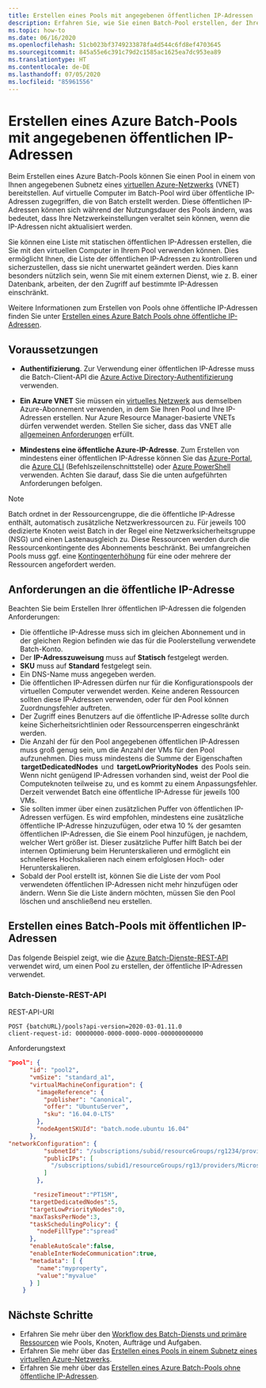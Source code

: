 ```yaml
---
title: Erstellen eines Pools mit angegebenen öffentlichen IP-Adressen
description: Erfahren Sie, wie Sie einen Batch-Pool erstellen, der Ihre eigenen öffentlichen IP-Adressen verwendet.
ms.topic: how-to
ms.date: 06/16/2020
ms.openlocfilehash: 51cb023bf3749233878fa4d544c6fd8ef4703645
ms.sourcegitcommit: 845a55e6c391c79d2c1585ac1625ea7dc953ea89
ms.translationtype: HT
ms.contentlocale: de-DE
ms.lasthandoff: 07/05/2020
ms.locfileid: "85961556"
---
```

# <a name="create-an-azure-batch-pool-with-specified-public-ip-addresses"></a>Erstellen eines Azure Batch-Pools mit angegebenen öffentlichen IP-Adressen

Beim Erstellen eines Azure Batch-Pools können Sie einen Pool in einem von Ihnen angegebenen Subnetz eines [virtuellen Azure-Netzwerks](batch-virtual-network.md) (VNET) bereitstellen. Auf virtuelle Computer im Batch-Pool wird über öffentliche IP-Adressen zugegriffen, die von Batch erstellt werden. Diese öffentlichen IP-Adressen können sich während der Nutzungsdauer des Pools ändern, was bedeutet, dass Ihre Netzwerkeinstellungen veraltet sein können, wenn die IP-Adressen nicht aktualisiert werden.

Sie können eine Liste mit statischen öffentlichen IP-Adressen erstellen, die Sie mit den virtuellen Computer in Ihrem Pool verwenden können. Dies ermöglicht Ihnen, die Liste der öffentlichen IP-Adressen zu kontrollieren und sicherzustellen, dass sie nicht unerwartet geändert werden. Dies kann besonders nützlich sein, wenn Sie mit einem externen Dienst, wie z. B. einer Datenbank, arbeiten, der den Zugriff auf bestimmte IP-Adressen einschränkt.

Weitere Informationen zum Erstellen von Pools ohne öffentliche IP-Adressen finden Sie unter [Erstellen eines Azure Batch Pools ohne öffentliche IP-Adressen](./batch-pool-no-public-ip-address.md).

## <a name="prerequisites"></a>Voraussetzungen

- **Authentifizierung**. Zur Verwendung einer öffentlichen IP-Adresse muss die Batch-Client-API die [Azure Active Directory-Authentifizierung](batch-aad-auth.md) verwenden.

- **Ein Azure VNET** Sie müssen ein [virtuelles Netzwerk](batch-virtual-network.md) aus demselben Azure-Abonnement verwenden, in dem Sie Ihren Pool und Ihre IP-Adressen erstellen. Nur Azure Resource Manager-basierte VNETs dürfen verwendet werden. Stellen Sie sicher, dass das VNET alle [allgemeinen Anforderungen](batch-virtual-network.md#vnet-requirements) erfüllt.

- **Mindestens eine öffentliche Azure-IP-Adresse**. Zum Erstellen von mindestens einer öffentlichen IP-Adresse können Sie das [Azure-Portal](../virtual-network/virtual-network-public-ip-address.md#create-a-public-ip-address), die [Azure CLI](/cli/azure/network/public-ip?view=azure-cli-latest#az-network-public-ip-create) (Befehlszeilenschnittstelle) oder [Azure PowerShell](/powershell/module/az.network/new-azpublicipaddress) verwenden. Achten Sie darauf, dass Sie die unten aufgeführten Anforderungen befolgen.

> [!NOTE]
> Batch ordnet in der Ressourcengruppe, die die öffentliche IP-Adresse enthält, automatisch zusätzliche Netzwerkressourcen zu. Für jeweils 100 dedizierte Knoten weist Batch in der Regel eine Netzwerksicherheitsgruppe (NSG) und einen Lastenausgleich zu. Diese Ressourcen werden durch die Ressourcenkontingente des Abonnements beschränkt. Bei umfangreichen Pools muss ggf. eine [Kontingenterhöhung](batch-quota-limit.md#increase-a-quota) für eine oder mehrere der Ressourcen angefordert werden.

## <a name="public-ip-address-requirements"></a>Anforderungen an die öffentliche IP-Adresse

Beachten Sie beim Erstellen Ihrer öffentlichen IP-Adressen die folgenden Anforderungen:

- Die öffentliche IP-Adresse muss sich im gleichen Abonnement und in der gleichen Region befinden wie das für die Poolerstellung verwendete Batch-Konto.
- Der **IP-Adresszuweisung** muss auf **Statisch** festgelegt werden.
- **SKU** muss auf **Standard** festgelegt sein.
- Ein DNS-Name muss angegeben werden.
- Die öffentlichen IP-Adressen dürfen nur für die Konfigurationspools der virtuellen Computer verwendet werden. Keine anderen Ressourcen sollten diese IP-Adressen verwenden, oder für den Pool können Zuordnungsfehler auftreten.
- Der Zugriff eines Benutzers auf die öffentliche IP-Adresse sollte durch keine Sicherheitsrichtlinien oder Ressourcensperren eingeschränkt werden.
- Die Anzahl der für den Pool angegebenen öffentlichen IP-Adressen muss groß genug sein, um die Anzahl der VMs für den Pool aufzunehmen. Dies muss mindestens die Summe der Eigenschaften  **targetDedicatedNodes**  und  **targetLowPriorityNodes**  des Pools sein. Wenn nicht genügend IP-Adressen vorhanden sind, weist der Pool die Computeknoten teilweise zu, und es kommt zu einem Anpassungsfehler. Derzeit verwendet Batch eine öffentliche IP-Adresse für jeweils 100 VMs.
- Sie sollten immer über einen zusätzlichen Puffer von öffentlichen IP-Adressen verfügen. Es wird empfohlen, mindestens eine zusätzliche öffentliche IP-Adresse hinzuzufügen, oder etwa 10 % der gesamten öffentlichen IP-Adressen, die Sie einem Pool hinzufügen, je nachdem, welcher Wert größer ist. Dieser zusätzliche Puffer hilft Batch bei der internen Optimierung beim Herunterskalieren und ermöglicht ein schnelleres Hochskalieren nach einem erfolglosen Hoch- oder Herunterskalieren.
- Sobald der Pool erstellt ist, können Sie die Liste der vom Pool verwendeten öffentlichen IP-Adressen nicht mehr hinzufügen oder ändern. Wenn Sie die Liste ändern möchten, müssen Sie den Pool löschen und anschließend neu erstellen.

## <a name="create-a-batch-pool-with-public-ip-addresses"></a>Erstellen eines Batch-Pools mit öffentlichen IP-Adressen

Das folgende Beispiel zeigt, wie die [Azure Batch-Dienste-REST-API](/rest/api/batchservice/pool/add) verwendet wird, um einen Pool zu erstellen, der öffentliche IP-Adressen verwendet.

### <a name="batch-service-rest-api"></a>Batch-Dienste-REST-API

REST-API-URI

```http
POST {batchURL}/pools?api-version=2020-03-01.11.0
client-request-id: 00000000-0000-0000-0000-000000000000
```

Anforderungstext

```json
"pool": {
      "id": "pool2",
      "vmSize": "standard_a1",
      "virtualMachineConfiguration": {
        "imageReference": {
          "publisher": "Canonical",
          "offer": "UbuntuServer",
          "sku": "16.04.0-LTS"
        },
        "nodeAgentSKUId": "batch.node.ubuntu 16.04"
      },
"networkConfiguration": {
          "subnetId": "/subscriptions/subid/resourceGroups/rg1234/providers/Microsoft.Network/virtualNetworks/network1234/subnets/subnet123",
          "publicIPs": [
            "/subscriptions/subid1/resourceGroups/rg13/providers/Microsoft.Network/publicIPAddresses/ip135"
          ]
        },

       "resizeTimeout":"PT15M",
      "targetDedicatedNodes":5,
      "targetLowPriorityNodes":0,
      "maxTasksPerNode":3,
      "taskSchedulingPolicy": {
        "nodeFillType":"spread"
      }, 
      "enableAutoScale":false,
      "enableInterNodeCommunication":true,
      "metadata": [ {
        "name":"myproperty",
        "value":"myvalue"
      } ]
    }
```

## <a name="next-steps"></a>Nächste Schritte

- Erfahren Sie mehr über den [Workflow des Batch-Diensts und primäre Ressourcen](batch-service-workflow-features.md) wie Pools, Knoten, Aufträge und Aufgaben.
- Erfahren Sie mehr über das [Erstellen eines Pools in einem Subnetz eines virtuellen Azure-Netzwerks](batch-virtual-network.md).
- Erfahren Sie mehr über das [Erstellen eines Azure Batch-Pools ohne öffentliche IP-Adressen](./batch-pool-no-public-ip-address.md).


